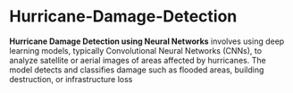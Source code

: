 # Hurricane-Damage-Detection
**Hurricane Damage Detection using Neural Networks** involves using deep learning models, typically Convolutional Neural Networks (CNNs), to analyze satellite or aerial images of areas affected by hurricanes. The model detects and classifies damage such as flooded areas, building destruction, or infrastructure loss
